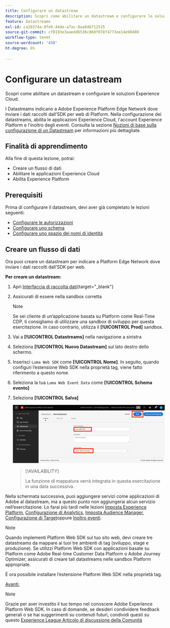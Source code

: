 ```yaml
---
title: Configurare un datastream
description: Scopri come abilitare un datastream e configurare le soluzioni Experience Cloud. Questa lezione fa parte dell’esercitazione Implementa Adobe Experience Cloud con SDK per web.
feature: Datastreams
exl-id: ca28374a-9fe0-44de-a7ac-0aa046712515
source-git-commit: cf0193e3aae4d6536c868f078f4773ee14e90408
workflow-type: tm+mt
source-wordcount: '450'
ht-degree: 6%

---
```


# Configurare un datastream

Scopri come abilitare un datastream e configurare le soluzioni Experience Cloud.

I Datastreams indicano a Adobe Experience Platform Edge Network dove inviare i dati raccolti dall’SDK per web di Platform. Nella configurazione dei datastreams, abilita le applicazioni Experience Cloud, l&#39;account Experience Platform e l&#39;inoltro degli eventi. Consulta la sezione [Nozioni di base sulla configurazione di un Datastream](https://experienceleague.adobe.com/docs/experience-platform/edge/fundamentals/datastreams.html?lang=en) per informazioni più dettagliate.

## Finalità di apprendimento

Alla fine di questa lezione, potrai:

* Creare un flusso di dati
* Abilitare le applicazioni Experience Cloud
* Abilita Experience Platform

## Prerequisiti

Prima di configurare il datastream, devi aver già completato le lezioni seguenti:

* [Configurare le autorizzazioni](configure-permissions.md)
* [Configurare uno schema](configure-schemas.md)
* [Configurare uno spazio dei nomi di identità](configure-identities.md)

## Creare un flusso di dati

Ora puoi creare un datastream per indicare a Platform Edge Network dove inviare i dati raccolti dall’SDK per web.

**Per creare un datastream:**

1. Apri [Interfaccia di raccolta dati](https://launch.adobe.com/){target=&quot;_blank&quot;}
1. Assicurati di essere nella sandbox corretta

   >[!NOTE]
   >
   >Se sei cliente di un’applicazione basata su Platform come Real-Time CDP, ti consigliamo di utilizzare una sandbox di sviluppo per questa esercitazione. In caso contrario, utilizza il **[!UICONTROL Prod]** sandbox.

1. Vai a **[!UICONTROL Datastreams]** nella navigazione a sinistra
1. Seleziona **[!UICONTROL Nuovo Datastream]** sul lato destro dello schermo.
1. Inserisci `Luma Web SDK` come **[!UICONTROL Nome]**. In seguito, quando configuri l’estensione Web SDK nella proprietà tag, viene fatto riferimento a questo nome.
1. Seleziona la tua `Luma Web Event Data` come **[!UICONTROL Schema evento]**
1. Seleziona **[!UICONTROL Salva]**

   ![Creare il datastream](assets/datastream-create-datastream.png)

   >[!AVAILABILITY]
   >
   >La funzione di mappatura verrà integrata in questa esercitazione in una data successiva.




Nella schermata successiva, puoi aggiungere servizi come applicazioni di Adobe al datastream, ma a questo punto non aggiungerai alcun servizio nell’esercitazione. Lo farai più tardi nelle lezioni [Imposta Experience Platform](setup-experience-platform.md), [Configurazione di Analytics](setup-analytics.md), [Imposta Audience Manager](setup-audience-manager.md), [Configurazione di Target](setup-target.md)oppure [Inoltro eventi](setup-event-forwarding.md).

>[!NOTE]
>
>Quando implementi Platform Web SDK sul tuo sito web, devi creare tre datastreams da mappare ai tuoi tre ambienti di tag (sviluppo, stage e produzione). Se utilizzi Platform Web SDK con applicazioni basate su Platform come Adobe Real-time Customer Data Platform o Adobe Journey Optimizer, assicurati di creare tali datastreams nelle sandbox Platform appropriate.

È ora possibile installare l’estensione Platform Web SDK nella proprietà tag.

[Avanti: ](install-web-sdk.md)

>[!NOTE]
>
>Grazie per aver investito il tuo tempo nel conoscere Adobe Experience Platform Web SDK. In caso di domande, se desideri condividere feedback generali o se hai suggerimenti su contenuti futuri, condividi questi su questo [Experience League Articolo di discussione della Comunità](https://experienceleaguecommunities.adobe.com/t5/adobe-experience-platform-launch/tutorial-discussion-implement-adobe-experience-cloud-with-web/td-p/444996)
